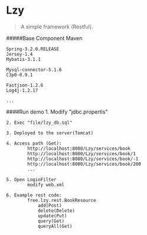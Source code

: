 

# Lzy
> A simple framework (Restful).


#####Base Component
	Maven

	Spring-3.2.0.RELEASE
	Jersey-1.4
	Mybatis-3.1.1
	
	Mysql-connector-5.1.6
	C3p0-0.9.1
	
	Fastjson-1.2.6
	Log4j-1.2.17
	
	...


####Run demo
	1. Modify "jdbc.propertis"
	
	2. Exec "file/lzy_db.sql"
	
	3. Deployed to the server(Tomcat)
	
	4. Access path (Get):
			http://localhost:8080/Lzy/services/book
			http://localhost:8080/Lzy/services/book/1
			http://localhost:8080/Lzy/services/book/-1
			http://localhost:8080/Lzy/services/book/200
			...
			
	5. Open LoginFilter
			modify web.xml 
			
	6. Example rest code:
			free.lzy.rest.BookResource
				add(Post)
				delete(Delete)
				update(Put)
				query(Get)
				queryAll(Get)

